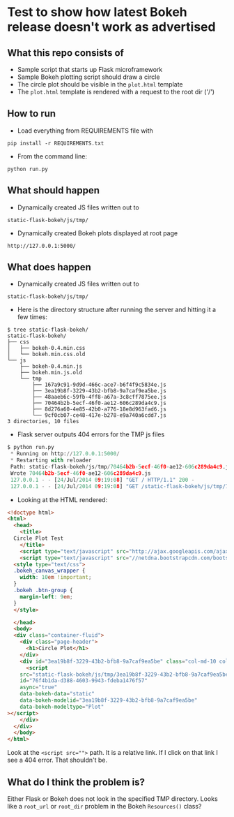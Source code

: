 # Test to show how latest Bokeh release doesn't work as advertised

## What this repo consists of

* Sample script that starts up Flask microframework
* Sample Bokeh plotting script should draw a circle
* The circle plot should be visible in the `plot.html` template
* The `plot.html` template is rendered with a request to the root dir ('/')

## How to run

* Load everything from REQUIREMENTS file with
```
pip install -r REQUIREMENTS.txt
```
* From the command line:
```
python run.py
```

## What should happen

* Dynamically created JS files written out to
```
static-flask-bokeh/js/tmp/
```
* Dynamically created Bokeh plots displayed at root page
```
http://127.0.0.1:5000/
```

## What does happen

* Dynamically created JS files written out to
```
static-flask-bokeh/js/tmp/
```
* Here is the directory structure after running the server and hitting it a few times:
```
$ tree static-flask-bokeh/
static-flask-bokeh/
├── css
│   ├── bokeh-0.4.min.css
│   └── bokeh.min.css.old
└── js
    ├── bokeh-0.4.min.js
    ├── bokeh.min.js.old
    └── tmp
        ├── 167a9c91-9d9d-466c-ace7-b6f4f9c5834e.js
        ├── 3ea19b8f-3229-43b2-bfb8-9a7caf9ea5be.js
        ├── 48aaeb6c-59fb-4ff8-a67a-3c8cff7875ee.js
        ├── 70464b2b-5ecf-46f0-ae12-606c289da4c9.js
        ├── 8d276a60-4e85-42b0-a776-18e8d963fad6.js
        └── 9cf0cb07-ce48-417e-b278-e9a740a6cdd7.js
3 directories, 10 files
```
* Flask server outputs 404 errors for the TMP js files

```python
$ python run.py
 * Running on http://127.0.0.1:5000/
 * Restarting with reloader
 Path: static-flask-bokeh/js/tmp/70464b2b-5ecf-46f0-ae12-606c289da4c9.js
 Wrote 70464b2b-5ecf-46f0-ae12-606c289da4c9.js
 127.0.0.1 - - [24/Jul/2014 09:19:08] "GET / HTTP/1.1" 200 -
 127.0.0.1 - - [24/Jul/2014 09:19:08] "GET /static-flask-bokeh/js/tmp/70464b2b-5ecf-46f0-ae12-606c289da4c9.js HTTP/1.1" 404 -
```

* Looking at the HTML rendered:

```html
<!doctype html>
<html>
  <head>
    <title>
  Circle Plot Test
    </title>
    <script type="text/javascript" src="http://ajax.googleapis.com/ajax/libs/jquery/1.11.1/jquery.js"></script>
    <script type="text/javascript" src="//netdna.bootstrapcdn.com/bootstrap/3.1.1/js/bootstrap.min.js"></script>
  <style type="text/css">
  .bokeh_canvas_wrapper {
    width: 10em !important;
  }
  .bokeh .btn-group {
    margin-left: 9em;
  }
  </style>

  </head>
  <body>
  <div class="container-fluid">
    <div class="page-header">
      <h1>Circle Plot</h1>
    </div>
    <div id="3ea19b8f-3229-43b2-bfb8-9a7caf9ea5be" class="col-md-10 col-md-offset-1">
      <script
    src="static-flask-bokeh/js/tmp/3ea19b8f-3229-43b2-bfb8-9a7caf9ea5be.js"
    id="76f4b1da-d388-4603-9943-fdeba1476f57"
    async="true"
    data-bokeh-data="static"
    data-bokeh-modelid="3ea19b8f-3229-43b2-bfb8-9a7caf9ea5be"
    data-bokeh-modeltype="Plot"
></script>
    </div>
  </div>
  </body>
</html>
```

Look at the `<script src="">` path. It is a relative link. If I click
on that link I see a 404 error. That shouldn't be.

## What do I think the problem is?

Either Flask or Bokeh does not look in the specified TMP directory.
Looks like a `root_url` or `root_dir` problem in the Bokeh `Resources()` class? 
